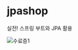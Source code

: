 # jpashop
실전! 스프링 부트와 JPA 활용

![수료증1](https://github.com/Miyeon0901/jpashop/assets/79558548/e81651ec-b0a2-4429-9618-5ac8b268b101)
